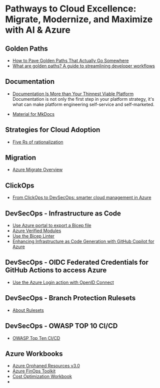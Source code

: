 # Pathways to Cloud Excellence: Migrate, Modernize, and Maximize with AI & Azure

## Golden Paths

- [How to Pave Golden Paths That Actually Go Somewhere](https://thenewstack.io/how-to-pave-golden-paths-that-actually-go-somewhere/)
- [What are golden paths? A guide to streamlining developer workflows](https://platformengineering.org/blog/what-are-golden-paths-a-guide-to-streamlining-developer-workflows)

## Documentation
- [Documentation Is More than Your Thinnest Viable Platform](https://thenewstack.io/documentation-is-more-than-your-thinnest-viable-platform/)
Documentation is not only the first step in your platform strategy, it's what can make platform engineering self-service and self-marketed.

- [Material for MkDocs](https://squidfunk.github.io/mkdocs-material/)

## Strategies for Cloud Adoption

- [Five Rs of rationalization](https://learn.microsoft.com/en-us/azure/cloud-adoption-framework/digital-estate/5-rs-of-rationalization#the-five-rs-of-rationalization)

## Migration

- [Azure Migrate Overview](https://learn.microsoft.com/en-us/azure/migrate/migrate-services-overview)

## ClickOps

- [From ClickOps to DevSecOps: smarter cloud management in Azure](https://acagroup.be/en/blog/from-clickops-to-devsecops-smarter-cloud-management-in-azure/)

## 

## DevSecOps - Infrastructure as Code

- [Use Azure portal to export a Bicep file](https://learn.microsoft.com/en-us/azure/azure-resource-manager/bicep/export-bicep-portal)
- [Azure Verified Modules](https://azure.github.io/Azure-Verified-Modules/indexes/bicep/bicep-resource-modules/)
- [Use the Bicep Linter](https://learn.microsoft.com/en-us/azure/azure-resource-manager/bicep/linter)
- [Enhancing Infrastructure as Code Generation with GitHub Copilot for Azure](https://techcommunity.microsoft.com/blog/azuredevcommunityblog/enhancing-infrastructure-as-code-generation-with-github-copilot-for-azure/4388514)

## DevSecOps - OIDC Federated Credentials for GitHub Actions to access Azure
- [Use the Azure Login action with OpenID Connect](https://learn.microsoft.com/en-us/azure/developer/github/connect-from-azure-openid-connect)

## DevSecOps - Branch Protection Rulesets

- [About Rulesets](https://docs.github.com/en/repositories/configuring-branches-and-merges-in-your-repository/managing-rulesets/about-rulesets)

## DevSecOps - OWASP TOP 10 CI/CD

- [OWASP Top Ten CI/CD](https://owasp.org/www-project-top-10-ci-cd-security-risks/)

## Azure Workbooks

- [Azure Orphaned Resources v3.0](https://github.com/dolevshor/azure-orphan-resources)
- [Azure FinOps Toolkit](https://github.com/microsoft/finops-toolkit)
- [Cost Optimization Workbook](https://github.com/microsoft/finops-toolkit/blob/dev/src/workbooks/optimization/CostOptimization.workbook)
- 

